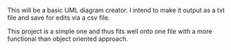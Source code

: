 This will be a basic UML diagram creator. I intend to make it output as a txt file and save for edits via a csv file.

This project is a simple one and thus fits well onto one file with a more functional than object oriented approach.